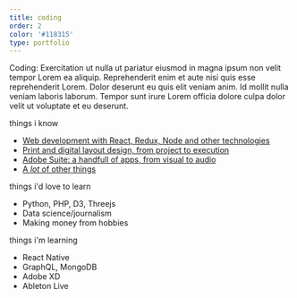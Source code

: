 ```yaml
---
title: coding
order: 2
color: '#118315'
type: portfolio
---
```


Coding: Exercitation ut nulla ut pariatur eiusmod in magna ipsum non velit tempor Lorem ea aliquip. Reprehenderit enim et aute nisi quis esse reprehenderit Lorem. Dolor deserunt eu quis elit veniam anim. Id mollit nulla veniam laboris laborum. Tempor sunt irure Lorem officia dolore culpa dolor velit ut voluptate et eu deserunt.

<!-- end -->

things i know

* [Web development with React, Redux, Node and other technologies](/)
* [Print and digital layout design, from project to execution](/)
* [Adobe Suite: a handfull of apps, from visual to audio](/)
* [A *lot* of other things](/portfolio)

things i'd love to learn

- Python, PHP, D3, Threejs
- Data science/journalism
- Making money from hobbies

things i'm learning

- React Native
- GraphQL, MongoDB
- Adobe XD
- Ableton Live